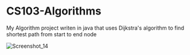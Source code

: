 # CS103-Algorithms
 My Algorithm project writen in java that uses Dijkstra's algorithm to find shortest path from start to end node
 
![Screenshot_14](https://github.com/Vilke00/CS103-Algorithms/assets/67857389/6538b494-565b-45cd-9d6b-72dd58e8e450)
